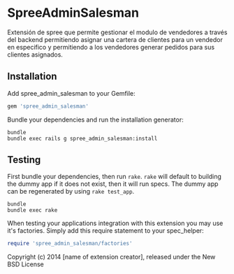 SpreeAdminSalesman
==================

Extensión de spree que permite gestionar el modulo de vendedores a través del backend permitiendo asignar una cartera de clientes para un vendedor en especifico y permitiendo a los vendedores generar pedidos para sus clientes asignados.

Installation
------------

Add spree_admin_salesman to your Gemfile:

```ruby
gem 'spree_admin_salesman'
```

Bundle your dependencies and run the installation generator:

```shell
bundle
bundle exec rails g spree_admin_salesman:install
```

Testing
-------

First bundle your dependencies, then run `rake`. `rake` will default to building the dummy app if it does not exist, then it will run specs. The dummy app can be regenerated by using `rake test_app`.

```shell
bundle
bundle exec rake
```

When testing your applications integration with this extension you may use it's factories.
Simply add this require statement to your spec_helper:

```ruby
require 'spree_admin_salesman/factories'
```

Copyright (c) 2014 [name of extension creator], released under the New BSD License
